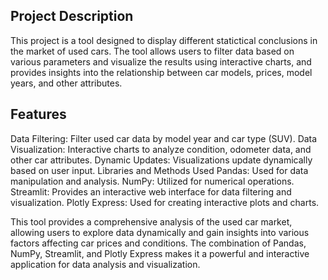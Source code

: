 
Project Description
--------------------
This project is a tool designed to display different statictical conclusions in the market of used cars. The tool allows users to filter data based on various parameters and visualize the results using interactive charts, and provides insights into the relationship between car models, prices, model years, and other attributes.


Features
--------------------
Data Filtering: Filter used car data by model year and car type (SUV).
Data Visualization: Interactive charts to analyze condition, odometer data, and other car attributes.
Dynamic Updates: Visualizations update dynamically based on user input.
Libraries and Methods Used
Pandas: Used for data manipulation and analysis.
NumPy: Utilized for numerical operations.
Streamlit: Provides an interactive web interface for data filtering and visualization.
Plotly Express: Used for creating interactive plots and charts.


This tool provides a comprehensive analysis of the used car market, allowing users to explore data dynamically and gain insights into various factors affecting car prices and conditions. The combination of Pandas, NumPy, Streamlit, and Plotly Express makes it a powerful and interactive application for data analysis and visualization.
